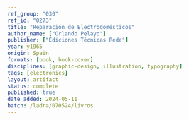 ```yaml
---
ref_group: "030"
ref_id: "0273"
title: "Reparación de Electrodomésticos"
author_name: ["Orlando Pelayo"]
publisher: ["Ediciones Técnicas Rede"]
year: y1965
origin: Spain
formats: [book, book-cover]
disciplines: [graphic-design, illustration, typography]
tags: [electronics]
layout: artifact
status: complete
published: true
date_added: 2024-05-11
batch: /ladra/070524/livros
---
```

